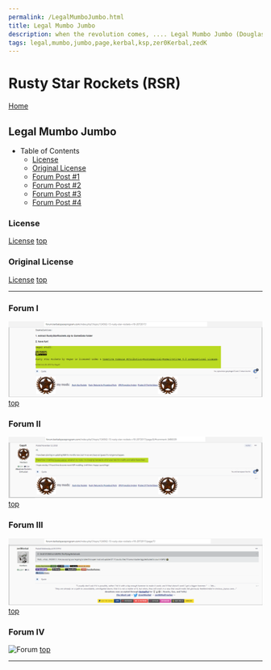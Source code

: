 ```yaml
---
permalink: /LegalMumboJumbo.html
title: Legal Mumbo Jumbo
description: when the revolution comes, .... Legal Mumbo Jumbo (Douglas Adams)
tags: legal,mumbo,jumbo,page,kerbal,ksp,zer0Kerbal,zedK
---
```


<!--
LegalMumboJumbo.md v1.0.5.1
Rusty Star Rockets (RSR)
created: 01 Feb 2022
updated: 15 May 2022
-->

<script src="https://kit.fontawesome.com/0ea5493613.js" crossorigin="anonymous"></script>
<i class="fa-solid fa-file-contract fa-beat-fade fa-3x" style="--fa-beat-fade-opacity: 0.1; --fa-beat-fade-scale: 1.25;color: #6495ED" ></i>

# Rusty Star Rockets (RSR)

[Home](./index.md)

## Legal Mumbo Jumbo

* Table of Contents
  * [License](#License)
  * [Original License](#Original-License)
  * [Forum Post #1](#Forum-I)
  * [Forum Post #2](#Forum-II)
  * [Forum Post #3](#Forum-III)
  * [Forum Post #4](#Forum-IV)

### License

[License](./LegalMumboJumbo/License.md)
[top](#Legal-Mumbo-Jumbo)

### Original License

[License](./LegalMumboJumbo/OrigLicense.md)
[top](#Legal-Mumbo-Jumbo)

---

### Forum I

![Forum](./LegalMumboJumbo/FORUM-01.png)
[top](#Legal-Mumbo-Jumbo)

### Forum II

![Forum](./LegalMumboJumbo/FORUM-02.png)
[top](#Legal-Mumbo-Jumbo)

### Forum III

![Forum](./LegalMumboJumbo/FORUM-03.png)
[top](#Legal-Mumbo-Jumbo)

### Forum IV

![Forum](./LegalMumboJumbo/FORUM-04.png)
[top](#Legal-Mumbo-Jumbo)

---

<!-- this file CC BY-ND 4.0 by zer0Kerbal -->
